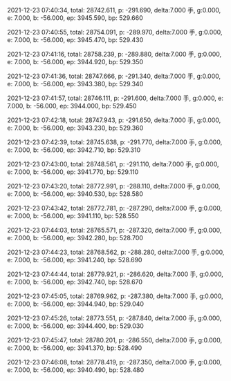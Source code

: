 2021-12-23 07:40:34, total: 28742.611, p: -291.690, delta:7.000 手, g:0.000, e: 7.000, b: -56.000, ep: 3945.590, bp: 529.660

2021-12-23 07:40:55, total: 28754.091, p: -289.970, delta:7.000 手, g:0.000, e: 7.000, b: -56.000, ep: 3945.470, bp: 529.430

2021-12-23 07:41:16, total: 28758.239, p: -289.880, delta:7.000 手, g:0.000, e: 7.000, b: -56.000, ep: 3944.920, bp: 529.350

2021-12-23 07:41:36, total: 28747.666, p: -291.340, delta:7.000 手, g:0.000, e: 7.000, b: -56.000, ep: 3943.380, bp: 529.340

2021-12-23 07:41:57, total: 28746.111, p: -291.600, delta:7.000 手, g:0.000, e: 7.000, b: -56.000, ep: 3944.000, bp: 529.450

2021-12-23 07:42:18, total: 28747.943, p: -291.650, delta:7.000 手, g:0.000, e: 7.000, b: -56.000, ep: 3943.230, bp: 529.360

2021-12-23 07:42:39, total: 28745.638, p: -291.770, delta:7.000 手, g:0.000, e: 7.000, b: -56.000, ep: 3942.710, bp: 529.310

2021-12-23 07:43:00, total: 28748.561, p: -291.110, delta:7.000 手, g:0.000, e: 7.000, b: -56.000, ep: 3941.770, bp: 529.110

2021-12-23 07:43:20, total: 28772.991, p: -288.110, delta:7.000 手, g:0.000, e: 7.000, b: -56.000, ep: 3940.530, bp: 528.580

2021-12-23 07:43:42, total: 28772.781, p: -287.290, delta:7.000 手, g:0.000, e: 7.000, b: -56.000, ep: 3941.110, bp: 528.550

2021-12-23 07:44:03, total: 28765.571, p: -287.320, delta:7.000 手, g:0.000, e: 7.000, b: -56.000, ep: 3942.280, bp: 528.700

2021-12-23 07:44:23, total: 28768.562, p: -288.280, delta:7.000 手, g:0.000, e: 7.000, b: -56.000, ep: 3941.240, bp: 528.690

2021-12-23 07:44:44, total: 28779.921, p: -286.620, delta:7.000 手, g:0.000, e: 7.000, b: -56.000, ep: 3942.740, bp: 528.670

2021-12-23 07:45:05, total: 28769.962, p: -287.380, delta:7.000 手, g:0.000, e: 7.000, b: -56.000, ep: 3944.940, bp: 529.040

2021-12-23 07:45:26, total: 28773.551, p: -287.840, delta:7.000 手, g:0.000, e: 7.000, b: -56.000, ep: 3944.400, bp: 529.030

2021-12-23 07:45:47, total: 28780.201, p: -286.550, delta:7.000 手, g:0.000, e: 7.000, b: -56.000, ep: 3941.370, bp: 528.490

2021-12-23 07:46:08, total: 28778.419, p: -287.350, delta:7.000 手, g:0.000, e: 7.000, b: -56.000, ep: 3940.490, bp: 528.480